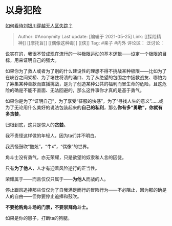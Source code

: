 # 以身犯险
[如何看待刘银川穿越无人区失踪？](https://www.zhihu.com/question/265445878/answer/1377395792)

> Author: #Anonymity
> Last update: [编辑于 2021-05-25]
> Link: [[探险精神]] [[摩托盲]] [[偶像这种毒]] [[侠]]
> Tag: #亲子 #内外
> 评论区：
> 泛讨论：

说实在的，我很不赞成现在流行的一种极限运动的基本逻辑——设定一个极限的目标，用来证明自己的强大。

如果你为了救人或者为了别的什么建设性的理想不得不挑战某种极限——比如为了在峡谷之间架桥、为了堵住将溃的涌口、为了从绝望的包围之中拯救战友、哪怕为了筹集某种善款而直播挑战，是为了创造某种公共的福利而冒生命的危险，且这危险的确是不能不直面、无法回避的，那么这件事你才真的是基于勇气。

如果你是为了“证明自己”，为了享受“征服的快感”，为了“寻找人生的意义”……或为了无论用什么美好的说法包装起来的**自己的私利**，那么**你有多“勇敢”，你就有多贪婪**。

归根到底，这只是惊人的**贪婪**。

我不责怪这样做的年轻人，因为ta们并不明白。

我责怪鼓吹“酷炫”，“牛x”，“偶像”的世界。

角斗士没有勇气，亦无荣耀，只是欲望的奴隶和人言的囚徒。

只有**为了他人**，人才有迎着风险逆行的正当性。

荣耀属于——而且仅仅只属于——**为他人**而战的人。

停止跟风追捧那些仅仅为了自我满足而行的冒险行为——不必阻止，因为那的确是人的自由——但你要停止追捧和鼓吹。

**不要抢购角斗场的门票，不要崇拜角斗士。**

如果是你的崽子，打断ta的狗腿。
